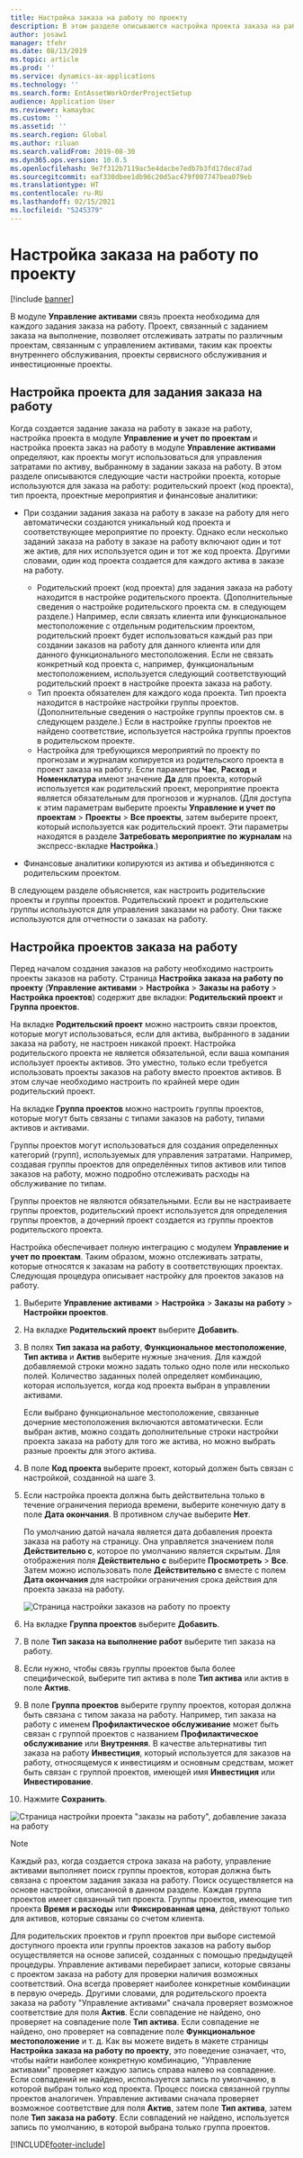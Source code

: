 ```yaml
---
title: Настройка заказа на работу по проекту
description: В этом разделе описываются настройка проекта заказа на работу в управлении активами.
author: josaw1
manager: tfehr
ms.date: 08/13/2019
ms.topic: article
ms.prod: ''
ms.service: dynamics-ax-applications
ms.technology: ''
ms.search.form: EntAssetWorkOrderProjectSetup
audience: Application User
ms.reviewer: kamaybac
ms.custom: ''
ms.assetid: ''
ms.search.region: Global
ms.author: riluan
ms.search.validFrom: 2019-08-30
ms.dyn365.ops.version: 10.0.5
ms.openlocfilehash: 9e7f312b7119ac5e4dacbe7edb7b3fd17decd7ad
ms.sourcegitcommit: eaf330dbee1db96c20d5ac479f007747bea079eb
ms.translationtype: HT
ms.contentlocale: ru-RU
ms.lasthandoff: 02/15/2021
ms.locfileid: "5245379"
---
```

# <a name="work-order-project-setup"></a>Настройка заказа на работу по проекту

[!include [banner](../../includes/banner.md)]

 

В модуле **Управление активами** связь проекта необходима для каждого задания заказа на работу. Проект, связанный с заданием заказа на выполнение, позволяет отслеживать затраты по различным проектам, связанным с управлением активами, таким как проекты внутреннего обслуживания, проекты сервисного обслуживания и инвестиционные проекты. 

## <a name="project-setup-for-a-work-order-job"></a>Настройка проекта для задания заказа на работу

Когда создается задание заказа на работу в заказе на работу, настройка проекта в модуле **Управление и учет по проектам** и настройка проекта заказ на работу в модуле **Управление активами** определяют, как проекты могут использоваться для управления затратами по активу, выбранному в задании заказа на работу. В этом разделе описываются следующие части настройки проекта, которые используются для заказа на работу: родительский проект (код проекта), тип проекта, проектные мероприятия и финансовые аналитики:

- При создании задания заказа на работу в заказе на работу для него автоматически создаются уникальный код проекта и соответствующее мероприятие по проекту. Однако если несколько заданий заказа на работу в заказе на работу включают один и тот же актив, для них используется один и тот же код проекта. Другими словами, один код проекта создается для каждого актива в заказе на работу.

    - Родительский проект (код проекта) для задания заказа на работу находится в настройке родительского проекта. (Дополнительные сведения о настройке родительского проекта см. в следующем разделе.) Например, если связать клиента или функциональное местоположение с отдельным родительским проектом, родительский проект будет использоваться каждый раз при создании заказов на работу для данного клиента или для данного функционального местоположения. Если не связать конкретный код проекта с, например, функциональным местоположением, используется следующий соответствующий родительский проект в настройке проекта заказа на работу.
    - Тип проекта обязателен для каждого кода проекта. Тип проекта находится в настройке настройки группы проектов. (Дополнительные сведения о настройке группы проектов см. в следующем разделе.) Если в настройке группы проектов не найдено соответствие, используется настройка группы проектов в родительском проекте.
    - Настройка для требующихся мероприятий по проекту по прогнозам и журналам копируется из родительского проекта в проект заказа на работу. Если параметры **Час**, **Расход** и **Номенклатура** имеют значение **Да** для проекта, который используется как родительский проект, мероприятие проекта является обязательным для прогнозов и журналов. (Для доступа к этим параметрам выберите проекты **Управление и учет по проектам** \> **Проекты** \> **Все проекты**, затем выберите проект, который используется как родительский проект. Эти параметры находятся в разделе **Затребовать мероприятие по журналам** на экспресс-вкладке **Настройка**.)

- Финансовые аналитики копируются из актива и объединяются с родительским проектом.

В следующем разделе объясняется, как настроить родительские проекты и группы проектов. Родительский проект и родительские группы используются для управления заказами на работу. Они также используются для отчетности о заказах на работу.

## <a name="set-up-work-order-projects"></a>Настройка проектов заказа на работу

Перед началом создания заказов на работу необходимо настроить проекты заказов на работу. Страница **Настройка заказа на работу по проекту** (**Управление активами** \> **Настройка** \> **Заказы на работу** \> **Настройка проектов**) содержит две вкладки: **Родительский проект** и **Группа проектов**.

На вкладке **Родительский проект** можно настроить связи проектов, которые могут использоваться, если для актива, выбранного в задании заказа на работу, не настроен никакой проект. Настройка родительского проекта не является обязательной, если ваша компания использует проекты активов. Это уместно, только если требуется использовать проекты заказов на работу вместо проектов активов. В этом случае необходимо настроить по крайней мере один родительский проект.

На вкладке **Группа проектов** можно настроить группы проектов, которые могут быть связаны с типами заказов на работу, типами активов и активами.

Группы проектов могут использоваться для создания определенных категорий (групп), используемых для управления затратами. Например, создавая группы проектов для определённых типов активов или типов заказов на работу, можно подробно отслеживать расходы на обслуживание по типам.

Группы проектов не являются обязательными. Если вы не настраиваете группы проектов, родительский проект используется для определения группы проектов, а дочерний проект создается из группы проектов родительского проекта.

Настройка обеспечивает полную интеграцию с модулем **Управление и учет по проектам**. Таким образом, можно отслеживать затраты, которые относятся к заказам на работу в соответствующих проектах. Следующая процедура описывает настройку для проектов заказов на работу.

1. Выберите **Управление активами** \> **Настройка** \> **Заказы на работу** \> **Настройки проектов**.
2. На вкладке **Родительский проект** выберите **Добавить**.
3. В полях **Тип заказа на работу**, **Функциональное местоположение**, **Тип актива** и **Актив** выберите нужные значения. Для каждой добавляемой строки можно задать только одно поле или несколько полей. Количество заданных полей определяет комбинацию, которая используется, когда код проекта выбран в управлении активами. 

    Если выбрано функциональное местоположение, связанные дочерние местоположения включаются автоматически. Если выбран актив, можно создать дополнительные строки настройки проекта заказа на работу для того же актива, но можно выбрать разные проекты для этого актива.

4. В поле **Код проекта** выберите проект, который должен быть связан с настройкой, созданной на шаге 3.
5. Если настройка проекта должна быть действительна только в течение ограничения периода времени, выберите конечную дату в поле **Дата окончания**. В противном случае выберите **Нет**.

    По умолчанию датой начала является дата добавления проекта заказа на работу на страницу. Она управляется значением поля **Действительно с**, которое по умолчанию является скрытым. Для отображения поля **Действительно с** выберите **Просмотреть** \> **Все**. Затем можно использовать поле **Действительно с** вместе с полем **Дата окончания** для настройки ограничения срока действия для проекта заказа на работу.

    ![Страница настройки заказов на работу по проекту](media/17-setup-for-work-orders.png)

6. На вкладке **Группа проектов** выберите **Добавить**.
7. В поле **Тип заказа на выполнение работ** выберите тип заказа на работу.
8. Если нужно, чтобы связь группы проектов была более специфической, выберите тип актива в поле **Тип актива** или актив в поле **Актив**.
9. В поле **Группа проектов** выберите группу проектов, которая должна быть связана с типом заказа на работу. Например, тип заказа на работу с именем **Профилактическое обслуживание** может быть связан с группой проектов с названием **Профилактическое обслуживание** или **Внутренняя**. В качестве альтернативы тип заказа на работу **Инвестиция**, который используется для заказов на работу, относящемуся к инвестициям и основным средствам, может быть связан с группой проектов, имеющей имя **Инвестиция** или **Инвестирование**.
10. Нажмите **Сохранить**.

![Страница настройки проекта "заказы на работу", добавление заказа на работу](media/18-setup-for-work-orders.png)

> [!NOTE]
> Каждый раз, когда создается строка заказа на работу, управление активами выполняет поиск группы проектов, которая должна быть связана с проектом задания заказа на работу. Поиск осуществляется на основе настройки, описанной в данном разделе. Каждая группа проектов имеет связанный тип проекта. Группы проектов, имеющие тип проекта **Время и расходы** или **Фиксированная цена**, действуют только для активов, которые связаны со счетом клиента.
>
> Для родительских проектов и групп проектов при выборе системой доступного проекта или группы проектов заказов на работу выбор осуществляется на основе записей, созданных с помощью предыдущей процедуры. Управление активами перебирает записи, которые связаны с проектом заказа на работу для проверки наличия возможных соответствий. Она всегда проверяет наиболее конкретные комбинации в первую очередь. Другими словами, для родительского проекта заказа на работу "Управление активами" сначала проверяет возможное соответствие для поля **Актив**. Если совпадение не найдено, оно проверяет на совпадение поле **Тип актива**. Если совпадение не найдено, оно проверяет на совпадение поле **Функциональное местоположение** и т. д. Как вы можете видеть в макете страницы **Настройка заказа на работу по проекту**, это поведение означает, что, чтобы найти наиболее конкретную комбинацию, "Управление активами" проверяет каждую запись справа налево на совпадение. Если совпадений не найдено, используется запись по умолчанию, в которой выбран только код проекта. Процесс поиска связанной группы проектов аналогичен. Управление активами сначала проверяет возможное соответствие для поля **Актив**, затем поле **Тип актива**, затем поле **Тип заказа на работу**. Если совпадений не найдено, используется запись по умолчанию, в которой выбрана только группа проектов.


[!INCLUDE[footer-include](../../../includes/footer-banner.md)]